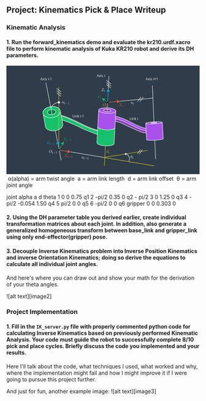 ## Project: Kinematics Pick & Place Writeup

### Kinematic Analysis
#### 1. Run the forward_kinematics demo and evaluate the kr210.urdf.xacro file to perform kinematic analysis of Kuka KR210 robot and derive its DH parameters.

![image](DHparameters.png)
​ α(alpha) = arm twist angle
​ a = arm link length
​ d = arm link offset
​ θ = arm joint angle

joint	alpha	a	d	theta
1	0	0	0.75	q1
2	-pi/2	0.35	0	q2 - pi/2
3	0	1.25	0	q3
4	-pi/2	-0.054	1.50	q4
5	pi/2	0	0	q5
6	-pi/2	0	0	q6
gripper	0	0	0.303	0

#### 2. Using the DH parameter table you derived earlier, create individual transformation matrices about each joint. In addition, also generate a generalized homogeneous transform between base_link and gripper_link using only end-effector(gripper) pose.



#### 3. Decouple Inverse Kinematics problem into Inverse Position Kinematics and inverse Orientation Kinematics; doing so derive the equations to calculate all individual joint angles.

And here's where you can draw out and show your math for the derivation of your theta angles. 

![alt text][image2]

### Project Implementation

#### 1. Fill in the `IK_server.py` file with properly commented python code for calculating Inverse Kinematics based on previously performed Kinematic Analysis. Your code must guide the robot to successfully complete 8/10 pick and place cycles. Briefly discuss the code you implemented and your results. 


Here I'll talk about the code, what techniques I used, what worked and why, where the implementation might fail and how I might improve it if I were going to pursue this project further.  


And just for fun, another example image:
![alt text][image3]


